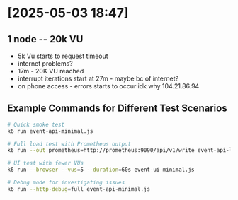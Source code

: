 # [2025-05-03 18:47]

## 1 node -- 20k VU

- 5k Vu starts to request timeout
- internet problems?
- 17m - 20K VU reached
- interrupt iterations start at 27m - maybe bc of internet?
- on phone access - errors starts to occur idk why
104.21.86.94

## Example Commands for Different Test Scenarios

```bash
# Quick smoke test
k6 run event-api-minimal.js

# Full load test with Prometheus output
k6 run --out prometheus=http://prometheus:9090/api/v1/write event-api-load-test.js 

# UI test with fewer VUs
k6 run --browser --vus=5 --duration=60s event-ui-minimal.js

# Debug mode for investigating issues
k6 run --http-debug=full event-api-minimal.js
```

